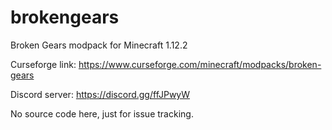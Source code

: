 # brokengears
Broken Gears modpack for Minecraft 1.12.2

Curseforge link: https://www.curseforge.com/minecraft/modpacks/broken-gears

Discord server: https://discord.gg/ffJPwyW

No source code here, just for issue tracking.
